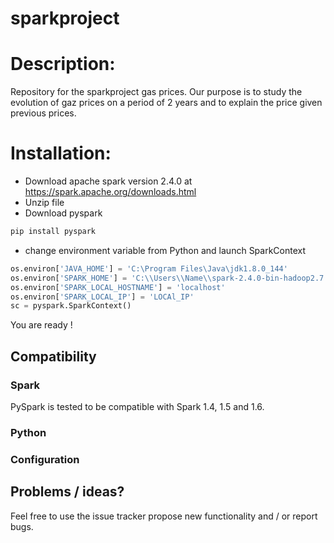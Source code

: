 # sparkproject

# Description: 
Repository for the sparkproject gas prices. Our purpose is to study the evolution of gaz prices on a period of 2 years and to explain the price given previous prices.

# Installation: 

- Download apache spark version 2.4.0 at https://spark.apache.org/downloads.html
- Unzip file
- Download pyspark
```bash
pip install pyspark
```
- change environment variable from Python and launch SparkContext
```python
os.environ['JAVA_HOME'] = 'C:\Program Files\Java\jdk1.8.0_144'
os.environ['SPARK_HOME'] = 'C:\\Users\\Name\\spark-2.4.0-bin-hadoop2.7'
os.environ['SPARK_LOCAL_HOSTNAME'] = 'localhost'
os.environ['SPARK_LOCAL_IP'] = 'LOCAl_IP'
sc = pyspark.SparkContext()
```

You are ready !


Compatibility
-------------

### Spark
PySpark is tested to be compatible with Spark 1.4, 1.5 and 1.6. 

### Python


### Configuration

Problems / ideas?
-----------------
Feel free to use the issue tracker propose new functionality and / or report bugs.


